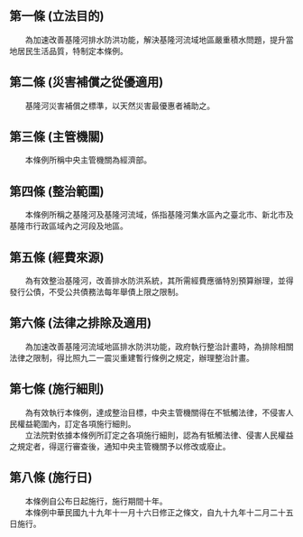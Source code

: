 第一條 (立法目的)
-----------------
　　為加速改善基隆河排水防洪功能，解決基隆河流域地區嚴重積水問題，提升當地居民生活品質，特制定本條例。  


第二條 (災害補償之從優適用)
---------------------------
　　基隆河災害補償之標準，以天然災害最優惠者補助之。  


第三條 (主管機關)
-----------------
　　本條例所稱中央主管機關為經濟部。  


第四條 (整治範圍)
-----------------
　　本條例所稱之基隆河及基隆河流域，係指基隆河集水區內之臺北市、新北市及基隆市行政區域內之河段及地區。  


第五條 (經費來源)
-----------------
　　為有效整治基隆河，改善排水防洪系統，其所需經費應循特別預算辦理，並得發行公債，不受公共債務法每年舉債上限之限制。  


第六條 (法律之排除及適用)
-------------------------
　　為加速改善基隆河流域地區排水防洪功能，政府執行整治計畫時，為排除相關法律之限制，得比照九二一震災重建暫行條例之規定，辦理整治計畫。  


第七條 (施行細則)
-----------------
　　為有效執行本條例，達成整治目標，中央主管機關得在不牴觸法律，不侵害人民權益範圍內，訂定各項施行細則。  
　　立法院對依據本條例所訂定之各項施行細則，認為有牴觸法律、侵害人民權益之規定者，得逕行審查後，通知中央主管機關予以修改或廢止。  


第八條 (施行日)
---------------
　　本條例自公布日起施行，施行期間十年。  
　　本條例中華民國九十九年十一月十六日修正之條文，自九十九年十二月二十五日施行。